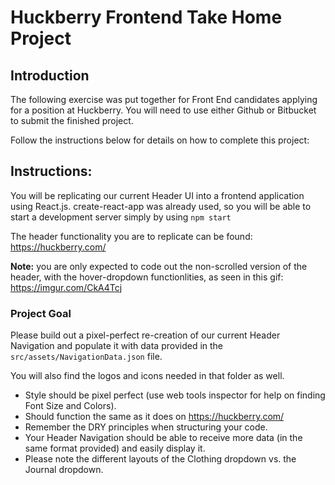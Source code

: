 # Huckberry Frontend Take Home Project

## Introduction
The following exercise was put together for Front End candidates applying for a position at Huckberry. 
You will need to use either Github or Bitbucket to submit the finished project.

Follow the instructions below for details on how to complete this project:

## Instructions: 

You will be replicating our current Header UI into a frontend application using React.js.
create-react-app was already used, so you will be able to start a development server simply by using `npm start`

The header functionality you are to replicate can be found: https://huckberry.com/

**Note:** you are only expected to code out the non-scrolled version of the header, with the hover-dropdown functionlities, as seen in this gif: https://imgur.com/CkA4Tcj


### Project Goal
Please build out a pixel-perfect re-creation of our current Header Navigation and populate it with data provided in the `src/assets/NavigationData.json` file. 

You will also find the logos and icons needed in that folder as well.

* Style should be pixel perfect (use web tools inspector for help on finding Font Size and Colors).
* Should function the same as it does on https://huckberry.com/ 
* Remember the DRY principles when structuring your code.
* Your Header Navigation should be able to receive more data (in the same format provided) and easily display it.
* Please note the different layouts of the Clothing dropdown vs. the Journal dropdown.
